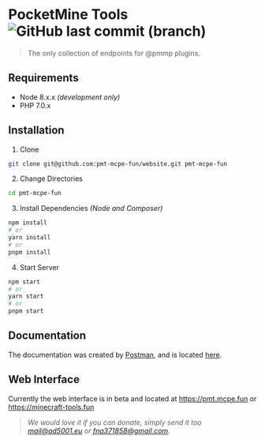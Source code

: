 # PocketMine Tools ![GitHub last commit (branch)](https://img.shields.io/github/last-commit/pmt-mcpe-fun/website/master.svg)
> The only collection of endpoints for @pmmp plugins.
## Requirements
* Node 8.x.x _(development only)_
* PHP 7.0.x

## Installation
1. Clone
```bash
git clone git@github.com:pmt-mcpe-fun/website.git pmt-mcpe-fun
```
2. Change Directories
```bash
cd pmt-mcpe-fun
```
3. Install Dependencies _(Node and Composer)_
```bash
npm install
# or
yarn install
# or
pnpm install
```
4. Start Server
```bash
npm start
# or
yarn start
# or
pnpm start
```

## Documentation
The documentation was created by [Postman](https://getpostman.com), and is located [here](https://documenter.getpostman.com/collection/view/3618343-a5fb13f5-711d-e7d7-f360-1468881a802d).

## Web Interface
Currently the web interface is in beta and located at https://pmt.mcpe.fun or https://minecraft-tools.fun

> _We would love it if you can donate, simply send it too mail@ad5001.eu or fna371858@gmail.com._
